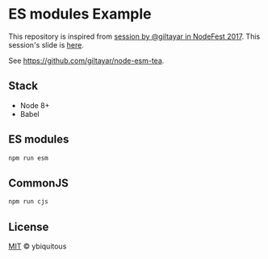 # ES modules Example

This repository is inspired from [session by @giltayar in NodeFest 2017](http://nodefest.jp/2017/schedule.html#gil).
This session's slide is [here](https://docs.google.com/presentation/d/1JKnj-HvAwkba9GMEuEqZjMPzAaZTL7j2f1n4JjOWXhs).

See <https://github.com/giltayar/node-esm-tea>.

## Stack

- Node 8+
- Babel

## ES modules

```sh
npm run esm
```

## CommonJS

```sh
npm run cjs
```

## License

[MIT](LICENSE) © ybiquitous
